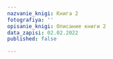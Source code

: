```yaml
---
nazvanie_knigi: Книга 2
fotografiya: ''
opisanie_knigi: Описание книги 2
data_zapisi: 02.02.2022
published: false

---
```

